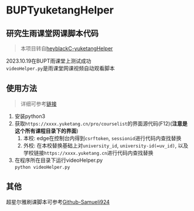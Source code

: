 # BUPTyuketangHelper
## 研究生雨课堂网课脚本代码
> 本项目转自[heyblackC-yuketangHelper](https://github.com/heyblackC/yuketangHelper)

2023.10.19在BUPT雨课堂上测试成功</br>
`videoHelper.py`是雨课堂网课视频自动观看脚本

## 使用方法
> 详细可参考[链接](https://blog.csdn.net/doubleguy/article/details/121209399)
1. 安装python3 
2. 获取`https://xxxx.yuketang.cn/pro/courselist`的界面源代码(F12)(**注意是这个所有课程目录下的界面**)
   1. 本校: edge在控制台内得到`csrftoken`, `sessionid`进行代码内查找替换
   2. 外校: 在本校替换基础上对`university_id`, `university-id(=uv_id)`, 以及学校链接`https://xxxx.yuketang.cn`进行代码内查找替换
3. 在程序所在目录下运行videoHelper.py</br>
   `python videoHelper.py`

## 其他
超星尔雅刷课脚本可参考[Github-Samueli924](https://github.com/Samueli924/chaoxing)